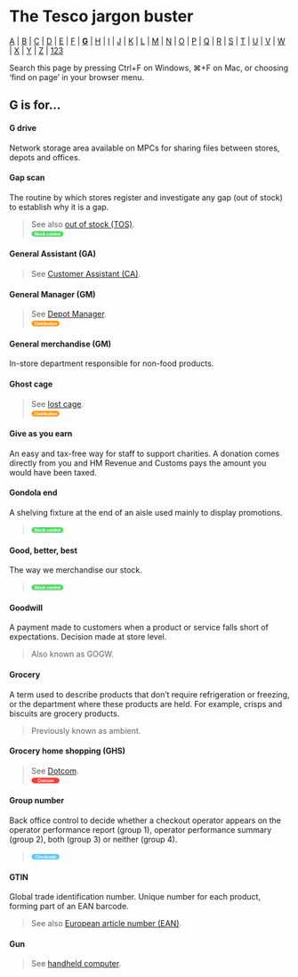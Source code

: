 # The Tesco jargon buster

[A](a.md) | [B](b.md) | [C](c.md) | [D](d.md) | [E](e.md) | [F](f.md) | [**G**](g.md) | [H](h.md) | [I](i.md) | [J](j.md) | [K](k.md) | [L](l.md) | [M](m.md) | [N](n.md) | [O](o.md) | [P](p.md) | [Q](q.md) | [R](r.md) | [S](s.md) | [T](t.md) | [U](u.md) | [V](v.md) | [W](w.md) | [X](x.md) | [Y](y.md) | [Z](z.md) | [123](123.md)

Search this page by pressing Ctrl+F on Windows, ⌘+F on Mac, or choosing ‘find on page’ in your browser menu.

## G is for…

#### G drive
Network storage area available on MPCs for sharing files between stores, depots and offices.

#### Gap scan
The routine by which stores register and investigate any gap (out of stock) to establish why it is a gap.  
> See also [out of stock (TOS)](o.md#out-of-stock-tos).  
> ![Stock control](assets/images/tag-stockcontrol.png)

#### General Assistant (GA)
> See [Customer Assistant (CA)](c.md#customer-assistant-ca).

#### General Manager (GM)
> See [Depot Manager](d.md#depot-manager).  
> ![Distribution](assets/images/tag-distribution.png)

#### General merchandise (GM)
In-store department responsible for non-food products.

#### Ghost cage
> See [lost cage](l.md#lost-cage).  
> ![Distribution](assets/images/tag-distribution.png)

#### Give as you earn
An easy and tax-free way for staff to support charities. A donation comes directly from you and HM Revenue and Customs pays the amount you would have been taxed.

#### Gondola end
A shelving fixture at the end of an aisle used mainly to display promotions.  
> ![Stock control](assets/images/tag-stockcontrol.png)

#### Good, better, best
The way we merchandise our stock.  
> ![Stock control](assets/images/tag-stockcontrol.png)

#### Goodwill
A payment made to customers when a product or service falls short of expectations. Decision made at store level.
> Also known as GOGW.

#### Grocery
A term used to describe products that don’t require refrigeration or freezing, or the department where these products are held. For example, crisps and biscuits are grocery products.
> Previously known as ambient.

#### Grocery home shopping (GHS)
> See [Dotcom](d.md#dotcom).  
> ![Dotcom](assets/images/tag-dotcom.png)

#### Group number
Back office control to decide whether a checkout operator appears on the operator performance report (group 1), operator performance summary (group 2), both (group 3) or neither (group 4).  
> ![Checkouts](assets/images/tag-checkouts.png)

#### GTIN
Global trade identification number. Unique number for each product, forming part of an EAN barcode.
> See also [European article number (EAN)](e.md#european-article-number-ean).

#### Gun
> See [handheld computer](h.md#handheld-computer).
